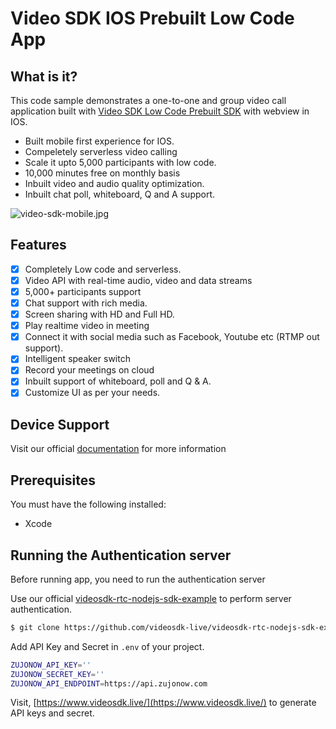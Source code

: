 # Video SDK IOS Prebuilt Low Code App

## What is it?

This code sample demonstrates a one-to-one and group video call application built with [Video SDK Low Code Prebuilt SDK](https://docs.videosdk.live/docs/guide/prebuilt-video-and-audio-calling/getting-started) with webview in IOS.

- Built mobile first experience for IOS.
- Compeletely serverless video calling
- Scale it upto 5,000 participants with low code.
- 10,000 minutes free on monthly basis
- Inbuilt video and audio quality optimization.
- Inbuilt chat poll, whiteboard, Q and A support.

![video-sdk-mobile.jpg](./public/video-sdk-mobile.jpg)

## Features

- [x] Completely Low code and serverless.
- [x] Video API with real-time audio, video and data streams
- [x] 5,000+ participants support
- [x] Chat support with rich media.
- [x] Screen sharing with HD and Full HD.
- [x] Play realtime video in meeting
- [x] Connect it with social media such as Facebook, Youtube etc (RTMP out support).
- [x] Intelligent speaker switch
- [x] Record your meetings on cloud
- [x] Inbuilt support of whiteboard, poll and Q & A.
- [x] Customize UI as per your needs.

## Device Support

Visit our official [documentation](https://docs.videosdk.live/docs/guide/prebuilt-video-and-audio-calling/getting-started) for more information

## Prerequisites

You must have the following installed:

- Xcode

## Running the Authentication server

Before running app, you need to run the authentication server

Use our official [videosdk-rtc-nodejs-sdk-example](https://github.com/videosdk-live/videosdk-rtc-nodejs-sdk-example) to perform server authentication.

```sh
$ git clone https://github.com/videosdk-live/videosdk-rtc-nodejs-sdk-example
```

Add API Key and Secret in `.env` of your project.

```sh
ZUJONOW_API_KEY=''
ZUJONOW_SECRET_KEY=''
ZUJONOW_API_ENDPOINT=https://api.zujonow.com
```

Visit, [https://www.videosdk.live/](https://www.videosdk.live/) to generate API keys and secret.

